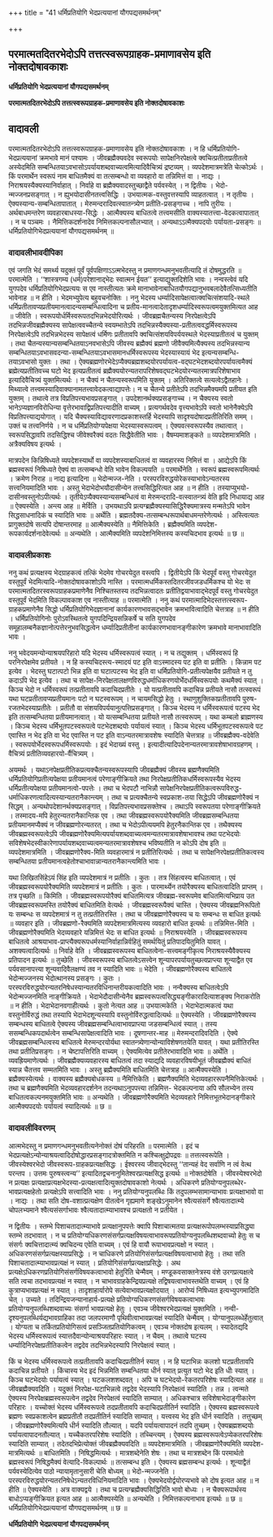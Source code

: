 +++
title = "41 धर्मिप्रतियोगि भेदप्रत्ययानां यौगपद्यसमर्थनम्"

+++


## परमात्मतदितरभेदोऽपि तत्तत्स्वरूपग्राहक-प्रमाणावसेय इति नोक्तदोषावकाशः

**धर्मिप्रतियोगि भेदप्रत्ययानां यौगपद्यसमर्थनम्**

**परमात्मतदितरभेदोऽपि तत्तत्स्वरूपग्राहक-प्रमाणावसेय इति नोक्तदोषावकाशः**

## **वादावली**

परमात्मतदितरभेदोऽपि तत्तत्स्वरूपग्राहक-प्रमाणावसेय इति नोक्तदोषावकाशः । न हि धर्मिप्रतियोगि-भेदप्रत्ययानां क्रमभावे मानं पश्यामः । जीवब्रह्मैक्यवदेव स्वरूपयोः सापेक्षनिरपेक्षत्वे क्वचित्प्रतीताप्रतीतत्वे अस्येदमिति सम्बन्धितयाऽवभासोऽपर्यायशब्दवाच्यत्वमित्यादिवैचित्र्यं द्रष्टव्यम् । व्यपदेशमात्रमत्रेति चेत्कोऽर्थः । किं परमार्थेन स्वरूपं नाम बाधितमैक्यं वा तत्सम्बन्धो वा व्यवहारो वा तन्निमित्तं वा । नाद्यः । निराश्रयस्यैक्यस्यानिर्वाहात् । निर्वाहे वा ब्रह्मैक्यवादस्तुच्छाद्वैते पर्यवस्येत् । न द्वितीयः । भेदो-न्मज्जनप्रसङ्गात् । न ह्युभयोदासीनतत्त्वसिद्धिः । उभयात्मक-वस्तुवत्तस्यापि व्याहतत्वात् । न तृतीयः । ऐक्यस्यान्य-सम्बन्धितापातात् । मेरुमन्दरादिवत्स्वातन्त्र्येण प्रतीति-प्रसङ्गाच्च । नापि तुरीयः । अर्थबाधमन्तरेण व्यवहारबाधस्या-सिद्धेः । आत्मैक्यस्य बाधितत्वे तत्त्वमसीति वाक्यस्यातत्त्वा-वेदकत्वापातात् । न च पञ्चमः । नैमित्तिकदर्शनादेव निमित्तकल्पनासौलभ्यात् । अन्यथाऽऽत्मैक्यपदयोः पर्यायता-प्रसङ्गः ॥ धर्मिप्रतियोगिभेदप्रत्ययानां यौगपद्यसमर्थनम् ॥

### **वादावलीभावदीपिका**

एवं जगति भेदं समर्थ्य यदुक्तं पूर्वं पूर्वपक्षिणाऽऽत्मभेदस्तु न प्रमाणगन्धमनुभवतीत्यादि तं दोषमुद्धरति ॥ परमात्मेति । ‘‘शास्त्रगम्य (धर्म)परेशानाद्भेदः स्वात्मन ईयत’’ इत्याद्युक्तदिशेति भावः । नन्वस्त्वेवं यदि युगपदेव धर्मिप्रतियोगिभेदप्रत्ययः स एव नास्तीत्यतः क्रमे मानाभावेनाबाधितयौगपद्यानुभवबलादेवैतत्सिध्यतीति भावेनाह ॥ न हीति । भेदमभ्युपेत्य बहुवचनोक्तिः । ननु भेदस्य धर्म्यादिसापेक्षत्वात्क्वचित्संशयादि-स्थले धर्मिप्रतीतावप्यप्रतीयमानत्वादन्यसम्बन्धित्वादिना च प्रतीय-मानत्वादेतादृशधर्म्यादिस्वरूपत्वमयुक्तमित्यत आह ॥ जीवेति । स्वरूपयोर्धर्मिस्वरूपतदभिन्नभेदयोरित्यर्थः । जीवब्रह्मचैतन्यस्य निरपेक्षत्वेऽपि तदभिन्नजीवब्रह्मैक्यस्य सापेक्षत्ववच्चैतन्ये स्वयम्भातेऽपि तदभिन्नस्यैक्यस्या-प्रतीतत्ववद्धर्मिस्वरूपस्य निरपेक्षत्वेऽपि तदभिन्नभेदस्य सापेक्षत्वं धर्मिणः प्रतीतावपि क्वचित्संशयविपर्ययस्थले भेदस्याप्रतीतत्वं च युक्तम् । तथा चैतन्यस्यान्यसम्बन्धितयाऽनवभासेऽपि जीवस्य ब्रह्मैक्यं ब्रह्मणो जीवैक्यमित्यैक्यस्य तदभिन्नस्यान्य सम्बन्धितयाऽवभासवदन्या-सम्बन्धितयाऽवभासमानधर्मिस्वरूपस्य भेदस्यास्यायं भेद इत्यन्यसम्बन्धि-तयाऽवभासो युक्तः । तथा । ऐक्यब्रह्मणोरभेदेऽप्यैक्यब्रह्मशब्दयोरपर्यायत्व-वद्घटभेदशब्दयोरपर्यायत्वमैक्यं ब्रह्मेत्यप्रतीतिवच्च घटो भेद इत्यप्रतीतत्वं ब्रह्मैक्ययोरन्यतरापरिशेषवद्घटभेदयोरन्यतरमात्रपरिशेषाभाव इत्यादिवैचित्र्यं युक्तमित्यर्थः । न चैक्यं न चैतन्यस्वरूपमिति युक्तम् । अतिरिक्तत्वे सत्यत्वेऽद्वैतहानेः । मिथ्यात्वे तत्त्वमस्यादिवाक्यानामतत्त्वावेदकत्वाद्यापत्तेः। न च चैतन्ये प्रतीतेऽपि तदभिन्नमैक्यमपि प्रतीयत इति युक्तम् । तथात्वे तत्र विप्रतिपत्त्यभावप्रसङ्गात् । उपदेशानर्थक्यप्रसङ्गाच्च । न चैक्यस्य स्वतो भानेऽप्यज्ञानविरोधिन्या वृत्तेरभावाद्विप्रतिपत्त्यादीति वाच्यम् । प्रत्यगर्थवदेव वृत्त्यभावेऽपि स्वतो भानेनैक्येऽपि विप्रतिपत्त्याद्ययोगात् । यदि चैक्यस्याविद्यावरणादप्रकाशस्तर्हि भेदस्यापि सादृश्यदोषादप्रतीतिरिति समम् । उक्तं च तत्त्वनिर्णये । न च धर्मिप्रतियोग्यपेक्षया भेदस्यास्वरूपत्वम् । ऐक्यवत्स्वरूपस्यैव तथात्वात् । स्वरूपसिद्धावपि तदसिद्धिश्च जीवेश्वरैक्यं वदतः सिद्धैवेतीति भावः । वैषम्यमाशङ्कते ॥ व्यपदेशमात्रमिति । अत्रैक्यविषय इत्यर्थः ।

मात्रपदेन किन्निषिध्यते व्यपदेशस्यार्थो वा व्यपदेशस्याबाधितत्वं वा व्यवहारस्य निमित्तं वा । आद्येऽपि किं ब्रह्मस्वरूपं निषिध्यते ऐक्यं वा तत्सम्बन्धो वेति भावेन विकल्पयति ॥ परमार्थेनेति । स्वरूपं ब्रह्मस्वरूपमित्यर्थः । क्रमेण निराह ॥ नाद्य इत्यादिना ॥ भेदोन्मज्ज-नेति । परस्परविरुद्धयोरेकस्याभावेऽन्यतरस्य सत्त्वनियमादिति भावः । अस्तु भेदाभेदोभयौदासीन्येन तत्त्वसिद्धिरित्यत आह ॥ न हीति । तस्याप्युभयो-दासीनवस्तुनोऽपीत्यर्थः । तृतीयेऽप्यैक्यस्यान्यसम्बन्धित्वं वा मेरुमन्दरादि-वत्स्वातन्त्र्यं वेति हृदि निधायाद्य आह ॥ ऐक्यस्येति । अन्त्य आह ॥ मेर्विति । उभयथाऽपि प्रत्यग्ब्रह्मैक्यस्यासिद्धिरैक्यमात्रस्य मन्मतेऽपि भावेन सिद्धसाधनादिकं च स्यादिति भावः ॥ अर्थेति । ब्रह्मतदैक्य-तत्सम्बन्धरूपार्थबाधमन्तरेणेत्यर्थः । अस्त्वित्यतः प्रागुक्तदोषे सत्यपि दोषान्तरमाह ॥ आत्मैक्यस्येति ॥ नैमित्तिकेति । ब्रह्मैक्यमिति व्यपदेश-रूपकार्यदर्शनादेवेत्यर्थः ॥ अन्यथेति । आत्मैक्यमिति व्यपदेशनिमित्तस्य कस्यचिदभाव इत्यर्थः ॥ छ ॥

### **वादावलीप्रकाशः**

ननु कथं प्रत्यक्षस्य भेदग्राहकत्वं तत्किं भेदमेव गोचरयेदुत वस्त्वपि । द्वितीयेऽपि किं भेदपूर्वं वस्तु गोचरयेदुत वस्तुपूर्वं भेदमित्यादि-नोक्तदोषावकाशोऽपि नास्ति । परमात्मधर्मिकस्तदितरजीवजडधर्मिकश्च यो भेदः स परमात्मतदितरस्वरूपग्राहकप्रमाणेनैव निश्चितस्तस्य तदभिन्नत्वादतः प्रतीतिद्वयाभावाद्भेदपूर्वं वस्तु गोचरयेदुत वस्तुपूर्वं भेदमिति विकल्पावकाश एव नास्तीत्याह ॥ परमात्मेति । ननु कथं परमात्मादिभेदस्तत्तत्स्वरूप-ग्राहकप्रमाणेनैव सिद्धो धर्मिप्रतियोगिभेदज्ञानानां कार्यकारणभावसद्भावेन क्रमभावित्वादिति चेत्तत्राह ॥ न हीति । धर्मिप्रतियोगिनोः पुरोऽवस्थितत्वे युगपदिन्द्रियसन्निकर्षे च सति युगपदेव समूहालम्बनैकज्ञानोत्पत्तेरनुभवसिद्धत्वेन धर्म्यादिप्रतीतीनां कार्यकारणभावानङ्गीकारेण क्रमभावे मानाभावादिति भावः ।

ननु भवेदयमन्योन्याश्रयपरिहारो यदि भेदस्य धर्मिस्वरूपत्वं स्यात् । न च तद्युक्तम् । धर्मिस्वरूपं हि परनिरपेक्षमेव प्रतीयते । न हि कस्यचिदस्त्य-स्मादयं पट इति वाऽस्मादस्य पट इति वा प्रतीतिः । किन्नाम पट इत्येव । भेदस्तु घटात्पटो भिन्न इति वा घटात्पटस्य भेद इति वा धर्मिप्रतियोगि-प्रतीत्यपेक्षयैव प्रतीयते न तु कदाऽपि भेद इत्येव । तथा च सापेक्ष-निरपेक्षतालक्षणविरुद्धधर्माधिकरणयोर्भेदधर्मिस्वरूपयोः कथमैक्यं स्यात् । किञ्च भेदो न धर्मिस्वरूपं तत्प्रतीतावपि कदाचिदप्रतीतेः । यो यत्प्रतीतावपि कदाचिन्न प्रतीयते नासौ तत्स्वरूपं यथा घटप्रतीतावप्यप्रतीयमानः पटो न घटस्वरूपम् । न चायमसिद्धो हेतुः । स्थाणुशुक्तिकाप्रतीतावपि पुरुष-रजतभेदस्याप्रतीतेः । प्रतीतौ वा संशयविपर्ययानुत्पत्तिप्रसङ्गात् । किञ्च भेदस्य न धर्मिस्वरूपत्वं पटस्य भेद इति तत्सम्बन्धितया प्रतीयमानत्वात् । यो यत्सम्बन्धितया प्रतीयते नासौ तत्स्वरूपम् । यथा कम्बलो ब्राह्मणस्य । किञ्च भेदस्य धर्मिभूतपटस्वरूपत्वे पटभेदशब्दयोः पर्यायत्वं स्यात् । किञ्च भेदस्य धर्मिभूतपटस्वरूपत्वे पट एवास्ति न भेद इति वा भेद एवास्ति न पट इति वाऽन्यतरमात्रावशेषः स्यादिति चेत्तत्राह ॥ जीवब्रह्मैक्य-वदेवेति । स्वरूपयोर्भेदस्वरूपधर्मिस्वरूपयोः । इदं भेदाख्यं वस्तु । इत्यादीत्यादिपदेनान्यतरमात्रावशेषाभावग्रहणम् । वैचित्र्यं प्रतीतिव्यवहारयो-र्वैचित्र्यम् ।

अयमर्थः । यथाऽनपेक्षप्रतीतिकप्रत्यक्चैतन्यस्वरूपस्यापि जीवब्रह्मैक्यं जीवस्य ब्रह्मणैक्यमिति धर्मिप्रतियोगिप्रतीत्यपेक्षया प्रतीयमानत्वं परेणाङ्गीक्रियते तथा निरपेक्षप्रतीतिकधर्मिस्वरूपस्यैव भेदस्य धर्मिप्रतीत्यपेक्षया प्रतीयमानत्वो-पपत्तेः । तथा च भेदपटौ नाभिन्नौ सापेक्षनिरपेक्षप्रतीतिकत्वरूपविरुद्ध-धर्माधिकरणत्वादित्यस्यान्यतरानैकान्त्यम् । तथा च प्रत्यक्चैतन्ये स्वप्रकाश-तया सिद्धेऽपि जीवब्रह्मणोरैक्यं न सिद्धम् । अन्यथोपदेशानर्थक्यप्रसङ्गात् । विप्रतिपत्त्यभावप्रसक्तेश्च । तथाऽपि स्वरूपतया परेणाङ्गीक्रियते । तस्मादय-मपि हेतुरन्यतरानैकान्तिक एव । तथा जीवब्रह्मस्वरूपयोरैक्यमिति जीवब्रह्मसम्बन्धितया प्रतीयमानमप्यैक्यं न जीवब्रह्मणोरन्यतरत् । तथा च भेदोऽपीत्ययमपि हेतुरनैकान्तिक एव । तथैक्यस्य जीवब्रह्मस्वरूपत्वेऽपि जीवब्रह्मणोरैक्यमित्यपर्यायशब्दवाच्यत्वमन्यतरमात्रावशेषाभावश्च तथा पटभेदयोः सविशेषभेदस्वीकारेणापर्यायशब्दवाच्यत्वमन्यतरमात्रावशेषश्च भविष्यतीति न कोऽपि दोष इति ॥ व्यपदेशमात्रमिति । जीवब्रह्मणोरैक्य-मिति व्यवहारमात्रं न प्रतीतिरित्यर्थः । तथा च सापेक्षनिरपेक्षप्रतीतिकत्वस्य सम्बन्धितया प्रतीयमानत्वहेतोश्चाभावान्नान्यतरानैकान्त्यमिति भावः ।

यथा लिखितसिंहेऽयं सिंह इति व्यपदेशमात्रं न प्रतीतिः । कुतः । तत्र सिंहत्वस्य बाधितत्वात् । एवं जीवब्रह्मस्वरूपयोरैक्यमिति व्यपदेशमात्रं न प्रतीतिः । कुतः । पारमार्थ्येन तयोरैक्यस्य बाधितत्वादिति प्राप्तम् । तत्र पृच्छति ॥ किमिति । जीवब्रह्मस्वरूपयोरैक्यं बाधितमित्यत्र जीवब्रह्म-स्वरूपमेव बाधितमित्यभिप्राय उत जीवब्रह्मस्वरूपमस्ति तयोरैक्यं बाधितमिति वेत्यर्थः । जीवब्रह्मस्वरूपैक्यं चास्ति । ऐक्यस्य जीवब्रह्मनिरूपितो यः सम्बन्धः स व्यपदेशमात्रं न तु तत्प्रतीतिरस्ति । तथा च जीवब्रह्मणोरैक्यस्य च यः सम्बन्धः स बाधित इत्यर्थः ॥ व्यवहार इति । जीवब्रह्मणो-रैक्यमिति व्यपदेशमात्रमित्यस्य व्यवहारो बाधित इत्यर्थः ॥ तन्निमित्त-मिति । जीवब्रह्मणोरैक्यमिति भेदव्यवहारे यन्निमित्तं भेदः स बाधित इत्यर्थः ॥ निराश्रयस्येति । जीवब्रह्मस्वरूपस्य बाधितत्वे आश्रयाभाव-प्राप्त्यैक्यरूपधर्मस्यानिर्वाहान्निर्वहितुं समर्थयितुं प्रतिपादयितुमिति यावत् । अशक्यत्वादित्यर्थः ॥ निर्वाहे वेति । जीवब्रह्मस्वरूपस्य बाधितत्वेना-सत्त्वमङ्गीकृत्य निराश्रयस्यैवैक्यस्य प्रतिपादन इत्यर्थः ॥ तुच्छेति । जीवस्वरूपस्य बाधितत्वेऽसत्त्वेन शून्यापरपर्यायतुच्छत्वप्राप्त्या शून्याद्वैत एव पर्यवसानापत्त्या शून्यवादिवैलक्षण्यं तव न स्यादिति भावः ॥ भेदेति । जीवब्रह्मणोरैक्यस्य बाधितत्वे भेदोन्मज्जनस्य भेदोत्थानस्य प्रसङ्गः । कुतः । परस्परविरुद्धयोरन्यतरनिषेधस्यान्यतरविधिनान्तरीयकत्वादिति भावः । नन्वैक्यस्य बाधितत्वेऽपि भेदोन्मज्जनमिति नाङ्गीक्रियते । भेदाभेदौदासीन्येनैव ब्रह्मस्वरूपत्वसिद्ध्यङ्गीकारादित्याशङ्क्य निराकरोति ॥ न हीति । भेदाभेदानवगाहीत्यर्थः । कुतो नेत्यत आह ॥ उभयात्मकेति । भेदाभेदात्मकत्वं यथा वस्तुनोर्विरुद्धं तथा तस्यापि भेदाभेदशून्यस्यापि वस्तुनोर्विरुद्धत्वादित्यर्थः ॥ ऐक्यस्येति । जीवब्रह्मणोरैक्यस्य सम्बन्धस्य बाधितत्वे ऐक्यस्य जीवब्रह्मसम्बन्धित्वाभावप्राप्त्या जडसम्बन्धित्वं स्यात् । तस्य ससम्बन्धिकपदार्थत्वेन सम्बन्धिसापेक्षत्वादिति भावः । दूषणान्तर-माह ॥ मेरुमन्दरादिवदिति । ऐक्ये जीवब्रह्मसम्बन्धित्वस्य बाधितत्वे मेरुमन्दरयोर्यथा स्वातन्त्र्येणान्योन्याविशेषणतयेति यावत् । यथा प्रतीतिरस्ति तथा प्रतीतिप्रसङ्गः । न चेष्टापत्तिरिति वाच्यम् । ऐक्यमित्येव प्रतीतेरभावादिति भावः ॥ अर्थेति । व्यवह्रियमाणेत्यर्थः । जीवब्रह्मैक्यव्यवहारस्य बाधितत्वं तदा स्याद्यदि व्यवहारविषयीभूतं जीवब्रह्मैक्यं बाधितं स्यान्न चैतत्तव सम्मतमिति भावः । अस्तु ब्रह्मैक्यमिति बाधितमिति चेत्तत्राह ॥ आत्मैक्यस्येति । ब्रह्मैक्यस्येत्यर्थः । वाक्यस्य ब्रह्मैक्यबोधकस्य ॥ नैमित्तिकेति । ब्रह्मणैक्यमिति भेदव्यवहाररूपनैमित्तिकेत्यर्थः । तथा च ब्रह्मणैक्यमिति भेदव्यवहारदर्शनेन तदन्यथाऽनुपपत्त्या तन्निमित्त- भेदकल्पनाया अपि सौलभ्येन तस्य बाधितत्वकल्पनमयुक्तमिति भावः ॥ अन्यथेति । जीवब्रह्मणोरैक्यमिति भेदव्यवहारे निमित्तभूतभेदानङ्गीकारे आत्मैक्यपदयोः पर्यायत्वं स्यादित्यर्थः ॥ छ ॥

### **वादावलीविवरणम्**

आत्मभेदस्तु न प्रमाणगन्धमनुभवतीत्यनेनोक्तं दोषं परिहरति ॥ परमात्मेति । इदं च भेदप्रत्यक्षेऽन्योन्याश्रयत्वादिदोषोद्धारप्रसङ्गादत्रोक्तमिति न कश्चित्क्षुद्रोपद्रवः ॥ तत्तत्स्वरूपेति । जीवस्येश्वरभेदो जीवस्वरूप-ग्राहकप्रत्यक्षसिद्धः । ईश्वरस्य जीवाद्भेदस्तु ‘‘तान्यहं वेद सर्वाणि न त्वं वेत्थ परन्तप । उत्तमः पुरुषस्त्वन्य’’ इत्यादितद्वचनानुमितेश्वरप्रत्यक्षसिद्ध इत्यर्थः ॥ नोक्तदोषेति । जीवस्येश्वरभेदो न प्रत्यक्षः प्रत्यक्षाप्रत्यक्षभेदस्या-प्रत्यक्षत्वादित्युक्तदोषावकाशो नेत्यर्थः । अधिकरणे प्रतियोग्यनुपलब्धेर-भावप्रत्यक्षहेतोः प्रत्यक्षेऽपि सत्त्वादिति भावः । ननु प्रतियोग्यनुपलब्धिः किं तदुपलम्भसामान्याभावः प्रत्यक्षाभावो वा । नाद्यः । तथा सति दोष-वशात्प्रत्यक्षेण पीतत्वेन गृह्यमाणे शङ्खेऽनुमानेन श्वैत्यसंसर्गे श्वैत्यतादात्म्ये चोपलभ्यमाने श्वैत्यसंसर्गाभावः श्वैत्यतादात्म्याभावश्च प्रत्यक्षतो न प्रतीयेत ।

न द्वितीयः । स्तम्भे पिशाचतादात्म्याभावे प्रत्यक्षानुपपत्तेः क्वापि पिशाचात्मतया प्रत्यक्षरूपोपलम्भस्याप्रसिद्ध्या स्तम्भे तदभावात् । न च प्रतियोग्यधिकरणसंसर्गप्रत्यक्षविषयत्वाभावरूपप्रतियोग्यनुपलब्धिशब्दवाच्यो हेतुः स च संसर्गः क्वचित्तादात्म्यं क्वचिदन्य एवेति वाच्यम् । एवं हि वायौ रूपाभावप्रत्यक्षो न स्यात् । अधिकरणसंसर्गप्रत्यक्षस्याप्रसिद्धेः । न चाधिकरणे प्रतियोगिसंसर्गप्रत्यक्षविषयत्वाभावो हेतुः । तथा सति पिशाचतादात्म्याभावप्रत्यक्षं न स्यात् । प्रतियोगिसंसर्गप्रत्यक्षाप्रसिद्धेः । अथ प्रत्यक्षेऽधिकरणप्रतियोगिसंसर्गविषयकत्वाभावो हेतुरिति चेन्मैवम् । मण्डूकवसाक्तनेत्रस्य वंशे उरगप्रत्यक्षत्वे सति त्वचा तदभावप्रत्यक्षं न स्यात् । न चाभावग्राहकेन्द्रियप्रत्यक्षे तद्विषयत्वाभावस्तथेति वाच्यम् । एवं हि कुत्राप्यभावप्रत्यक्षं न स्यात् । तादृशाहार्यारोपे सत्येवाभावप्रत्यक्षोदयात् । आरोप्यं निषिध्यत इत्यभ्युपगमादिति चेत् । उच्यते । तदिन्द्रियजन्यानाहार्य-प्रत्यक्षे प्रतियोग्यधिकरणसंसर्गविषयकत्वाभावः प्रतियोग्यनुपलब्धिशब्दवाच्यः संसर्गा भावप्रत्यक्षे हेतुः । एवञ्च जीवेश्वरभेदप्रत्यक्षं युक्तमिति । नन्वी-दृश्यनुपलब्धिर्यद्यभावग्राहिका तदा जलपरमाणौ पृथिवीत्वाभावप्रत्यक्षं स्यादिति चेन्मैवम् । योग्यानुपलब्धेर्हेतुत्वात् । योग्यता च तर्कितप्रतियोगिसत्वं प्रसञ्जितप्रतियोगिकत्वम् । एवञ्च नोक्तदोष इत्यलम् । स्यादेतद्यदि भेदस्य धर्मिस्वरूपत्वं स्यात्तदैवान्योन्याश्रयपरिहारः स्यात् । न चैवम् । तथात्वे घटस्य धर्म्यादिनिरपेक्षप्रतीतिकत्वेन तद्वदेव तदभिन्नभेदस्यापि निरपेक्षत्वं स्यात् ।

किं च भेदस्य धर्मिस्वरूपत्वे तत्प्रतीतावपि कदाचिदप्रतीतिर्न स्यात् । न हि घटाभिन्नः कलशो घटप्रतीतावपि कदाचिन्न प्रतीयते । किंचास्य भेद इदं भिन्नमिति सम्बन्धितया धीर्न स्यात् प्रत्युत घटो भेद इति धीः स्यात् । किञ्च घटभेदयोः पर्यायत्वं स्यात् । घटकलशशब्दवत् । अपि च घटभेदयो-रेकतरपरिशेषः स्यादित्यत आह ॥ जीवब्रह्मैक्यवदिति । यदुक्तं निरपेक्ष-घटाभिन्नत्वे तद्वदेव भेदस्यापि निरपेक्षत्वं स्यादिति । तन्न । त्वन्मते ऐक्यस्य निरपेक्षब्रह्मस्वरूपत्वेन तद्वदेव निरपेक्षत्वं स्यादिति साम्यात् । अधिकश्चात्र सविशेषाभेदाङ्गीकारेण परिहारः । यच्चोक्तं भेदस्य धर्मिस्वरूपत्वे तदप्रतीतावपि कदाचिदप्रतीतिर्न स्यादिति । ऐक्यस्य ब्रह्मस्वरूपत्वे ब्रह्मणः स्वप्रकाशत्वेन ब्रह्मप्रतीतौ तदप्रतीतिर्न स्यादिति साम्यात् । यत्त्वस्य भेद इति धीर्न स्यादिति । तत्तुच्छम् । जीवब्रह्मणोरैक्यमित्यपि धीर्न स्यादिति तौल्यात् । यदपि पर्यायत्वापादनं तदपि तुच्छम् । ऐक्यब्रह्मशब्दयोः पर्यायत्वापादनतौल्यात् । यच्चैकतरपरिशेषः स्यादिति । तच्चिन्त्यम् । ऐक्यस्य ब्रह्मस्वरूपत्वेऽप्येकतरपरिशेषः स्यादिति साम्यात् । तदेतदभिप्रेत्योक्तं जीवब्रह्मैक्यवदिति ॥ व्यपदेशमात्रमिति । जीवब्रह्मणोरैक्यमिति व्यपदेश-मात्रमित्यर्थः ॥ बाधितमिति । निषिद्धमित्यर्थः । मात्रशब्देनेति शेषः । तथा च मात्रशब्देन किं परमार्थतो ब्रह्मस्वरूपं निषिद्धमैक्यं वेत्यादि-विकल्पार्थः ॥ तत्सम्बन्ध इति । ऐक्यस्य ब्रह्मसम्बन्ध इत्यर्थः । शून्याद्वैतं पर्यवस्येदित्येव पाठो न्यायामृतानुसारी चेति बोध्यम् ॥ भेदो-न्मज्जनेति । परस्परविरुद्धयोरन्यतरनिषेधेऽन्यतरविधिनियमादिति भावः । ऐक्यभेदयोर्द्वयोरप्यभावे को दोष इत्यत आह ॥ न हीति ॥ ऐक्यस्येति । अत्र वाक्यद्वये । तथा च प्रत्यग्ब्रह्मैक्यसिद्धिरिति भावो बोध्यः । न चैक्यरूपार्थस्य बाधोऽप्यङ्गीक्रियत इत्यत आह ॥ आत्मैक्यस्येति ॥ अन्यथेति । निमित्तकल्पनाभाव इत्यर्थः ॥ छ ॥ धर्मिप्रतियोगिभेदप्रत्ययानां यौगपद्यसमर्थनम् ॥ छ ॥

**धर्मिप्रतियोगि भेदप्रत्ययानां यौगपद्यसमर्थनम्**

